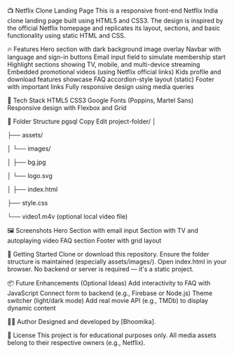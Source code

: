 📺 Netflix Clone Landing Page
This is a responsive front-end Netflix India clone landing page built using HTML5 and CSS3. The design is inspired by the official Netflix homepage and replicates its layout, sections, and basic functionality using static HTML and CSS.

🔥 Features
Hero section with dark background image overlay
Navbar with language and sign-in buttons
Email input field to simulate membership start
Highlight sections showing TV, mobile, and multi-device streaming
Embedded promotional videos (using Netflix official links)
Kids profile and download features showcase
FAQ accordion-style layout (static)
Footer with important links
Fully responsive design using media queries

🧰 Tech Stack
HTML5
CSS3
Google Fonts (Poppins, Martel Sans)
Responsive design with Flexbox and Grid

📁 Folder Structure
pgsql
Copy
Edit
project-folder/
│

├── assets/

│   └── images/

│       ├── bg.jpg

│       └── logo.svg

│
├── index.html

├── style.css

└── video1.m4v  (optional local video file)

🖼️ Screenshots
Hero Section with email input
Section with TV and autoplaying video
FAQ section
Footer with grid layout

🚀 Getting Started
Clone or download this repository.
Ensure the folder structure is maintained (especially assets/images/).
Open index.html in your browser.
No backend or server is required — it's a static project.

📦 Future Enhancements (Optional Ideas)
Add interactivity to FAQ with JavaScript
Connect form to backend (e.g., Firebase or Node.js)
Theme switcher (light/dark mode)
Add real movie API (e.g., TMDb) to display dynamic content

🧑‍💻 Author
Designed and developed by [Bhoomika].

📄 License
This project is for educational purposes only. All media assets belong to their respective owners (e.g., Netflix).
